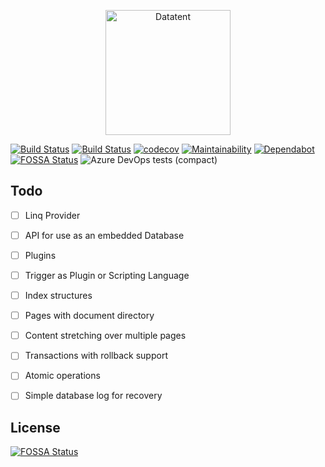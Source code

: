 <p align="center">
<img src="div/logos/logo_transparent.png" alt="Datatent" width="200">
</p>

[![Build Status](https://sebfischer83.visualstudio.com/datatent/_apis/build/status/sebfischer83.datatent?branchName=master&stageName=ubuntu-latest)](https://sebfischer83.visualstudio.com/datatent/_build/latest?definitionId=1&branchName=master)
[![Build Status](https://sebfischer83.visualstudio.com/datatent/_apis/build/status/sebfischer83.datatent?branchName=master&stageName=windows-latest)](https://sebfischer83.visualstudio.com/datatent/_build/latest?definitionId=1&branchName=master)
[![codecov](https://codecov.io/gh/sebfischer83/datatent/branch/master/graph/badge.svg)](https://codecov.io/gh/sebfischer83/datatent)
[![Maintainability](https://api.codeclimate.com/v1/badges/603bafa2eb4a69b9af00/maintainability)](https://codeclimate.com/github/sebfischer83/datatent/maintainability)
[![Dependabot](https://api.dependabot.com/badges/status?host=github&repo=sebfischer83/datatent)](https://api.dependabot.com/badges/status?host=github&repo=sebfischer83/datatent)
[![FOSSA Status](https://app.fossa.io/api/projects/git%2Bgithub.com%2Fsebfischer83%2Fdatatent.svg?type=shield)](https://app.fossa.io/projects/git%2Bgithub.com%2Fsebfischer83%2Fdatatent?ref=badge_shield)
![Azure DevOps tests (compact)](https://img.shields.io/azure-devops/tests/sebfischer83/datatent/1)

## Todo

- [ ] Linq Provider
- [ ] API for use as an embedded Database
- [ ] Plugins
- [ ] Trigger as Plugin or Scripting Language
- [ ] Index structures
- [ ] Pages with document directory
- [ ] Content stretching over multiple pages
- [ ] Transactions with rollback support
- [ ] Atomic operations
- [ ] Simple database log for recovery


## License
[![FOSSA Status](https://app.fossa.io/api/projects/git%2Bgithub.com%2Fsebfischer83%2Fdatatent.svg?type=large)](https://app.fossa.io/projects/git%2Bgithub.com%2Fsebfischer83%2Fdatatent?ref=badge_large)
